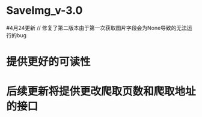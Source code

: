 # SaveImg_v-3.0
#4月24更新  //    修复了第二版本由于第一次获取图片字段会为None导致的无法运行的bug
#               提供更好的可读性
#               后续更新将提供更改爬取页数和爬取地址的接口
